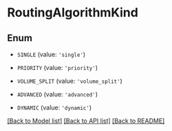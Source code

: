 # RoutingAlgorithmKind


## Enum

* `SINGLE` (value: `'single'`)

* `PRIORITY` (value: `'priority'`)

* `VOLUME_SPLIT` (value: `'volume_split'`)

* `ADVANCED` (value: `'advanced'`)

* `DYNAMIC` (value: `'dynamic'`)

[[Back to Model list]](../README.md#documentation-for-models) [[Back to API list]](../README.md#documentation-for-api-endpoints) [[Back to README]](../README.md)


